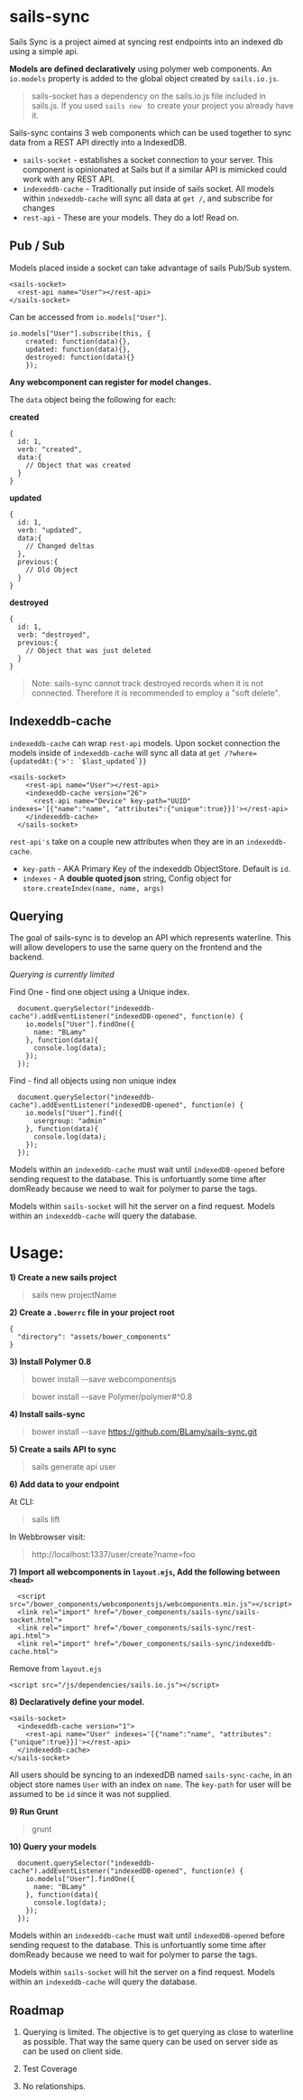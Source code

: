 # sails-sync
Sails Sync is a project aimed at syncing rest endpoints into an indexed db using a simple api. 

**Models are defined declaratively** using polymer web components. An `io.models` property is added to the global object created by `sails.io.js`. 

> sails-socket has a dependency on the sails.io.js file included in sails.js. If you used `sails new ` to create your project you already have it.

Sails-sync contains 3 web components which can be used together to sync data from a REST API directly into a IndexedDB.
* `sails-socket` - establishes a socket connection to your server. This component is opinionated at Sails but if a similar API is mimicked could work with any REST API.
* `indexeddb-cache` - Traditionally put inside of sails socket. All models within `indexeddb-cache` will sync all data at `get /`, and subscribe for changes
* `rest-api` - These are your models. They do a lot! Read on.

## Pub / Sub
Models placed inside a socket can take advantage of sails Pub/Sub system.
```
<sails-socket>
  <rest-api name="User"></rest-api>
</sails-socket>
```

Can be accessed from `io.models["User"]`. 
  ```
  io.models["User"].subscribe(this, { 
      created: function(data){},
      updated: function(data){},
      destroyed: function(data){}
      });
  ```
  **Any webcomponent can register for model changes.** 
  
  
  The `data` object being the following for each:
  
  **created**
  ```
  {
    id: 1,
    verb: "created",
    data:{ 
      // Object that was created
    }
  }
  ```
  
  **updated**
  ```
  {
    id: 1,
    verb: "updated",
    data:{
      // Changed deltas
    },
    previous:{
      // Old Object
    }
  }
  ```
  
  **destroyed**
  ```
  {
    id: 1,
    verb: "destroyed",
    previous:{
      // Object that was just deleted
    }
  }
  ```
  > Note: sails-sync cannot track destroyed records when it is not connected. Therefore it is recommended to employ a "soft delete". 
  
## Indexeddb-cache
`indexeddb-cache` can wrap `rest-api` models. Upon socket connection the models inside of `indexeddb-cache` will sync all data at ```get /?where={updatedAt:{'>': `$last_updated`}}```
  


```
<sails-socket>
    <rest-api name="User"></rest-api>
    <indexeddb-cache version="26">
      <rest-api name="Device" key-path="UUID" indexes='[{"name":"name", "attributes":{"unique":true}}]'></rest-api>
    </indexeddb-cache>
  </sails-socket>
  ```
  
`rest-api's` take on a couple new attributes when they are in an `indexeddb-cache`.
* `key-path` - AKA Primary Key of the indexeddb ObjectStore. Default is `id`.
* `indexes` - A **double quoted json** string, Config object for `store.createIndex(name, name, args)`


## Querying
The goal of sails-sync is to develop an API which represents waterline. This will allow developers to use the same query on the frontend and the backend. 

*Querying is currently limited*

Find One - find one object using a Unique index.
```
  document.querySelector("indexeddb-cache").addEventListener("indexedDB-opened", function(e) {
    io.models["User"].findOne({
      name: "BLamy"
    }, function(data){
      console.log(data);
    });
  });
  ```
  
Find - find all objects using non unique index
```
  document.querySelector("indexeddb-cache").addEventListener("indexedDB-opened", function(e) {
    io.models["User"].find({
      usergroup: "admin"
    }, function(data){
      console.log(data);
    });
  });
  ```

  
Models within an `indexeddb-cache` must wait until `indexedDB-opened` before sending request to the database. This is unfortuantly some time after domReady because we need to wait for polymer to parse the tags. 


Models within `sails-socket` will hit the server on a find request. Models within an `indexeddb-cache` will query the database.



# Usage:
**1) Create a new sails project**
> sails new projectName


**2) Create a `.bowerrc` file in your project root**
```
{
  "directory": "assets/bower_components"
}
```


**3) Install Polymer 0.8**
> bower install --save webcomponentsjs

> bower install --save Polymer/polymer#^0.8



**4) Install sails-sync**
> bower install --save https://github.com/BLamy/sails-sync.git



**5) Create a sails API to sync**
> sails generate api user



**6) Add data to your endpoint**

At CLI:

> sails lift

In Webbrowser visit:

> http://localhost:1337/user/create?name=foo



**7) Import all webcomponents in `layout.ejs`, Add the following between `<head>`**
```
  <script src="/bower_components/webcomponentsjs/webcomponents.min.js"></script>
  <link rel="import" href="/bower_components/sails-sync/sails-socket.html">
  <link rel="import" href="/bower_components/sails-sync/rest-api.html">
  <link rel="import" href="/bower_components/sails-sync/indexeddb-cache.html">
```
Remove from `layout.ejs`
```
<script src="/js/dependencies/sails.io.js"></script>
```

**8) Declaratively define your model.**
```
<sails-socket>
  <indexeddb-cache version="1">
    <rest-api name="User" indexes='[{"name":"name", "attributes":{"unique":true}}]'></rest-api>
  </indexeddb-cache>
</sails-socket>
```
All users should be syncing to an indexedDB named `sails-sync-cache`, in an object store names `User` with an index on `name`. The `key-path` for user will be assumed to be `id` since it was not supplied.


**9) Run Grunt**
> grunt


**10) Query your models**
```
  document.querySelector("indexeddb-cache").addEventListener("indexedDB-opened", function(e) {
    io.models["User"].findOne({
      name: "BLamy"
    }, function(data){
      console.log(data);
    });
  });
  ```
Models within an `indexeddb-cache` must wait until `indexedDB-opened` before sending request to the database. This is unfortuantly some time after domReady because we need to wait for polymer to parse the tags. 

Models within `sails-socket` will hit the server on a find request. Models within an `indexeddb-cache` will query the database.



## Roadmap
1) Querying is limited. The objective is to get querying as close to waterline as possible. That way the same query can be used on server side as can be used on client side. 

2) Test Coverage

3) No relationships. 
